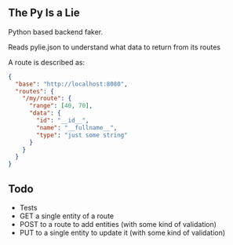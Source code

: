 ## The Py Is a Lie
Python based backend faker.

Reads pylie.json to understand what data to return from its routes

A route is described as:
```json
{
  "base": "http://localhost:8080",
  "routes": {
    "/my/route": {
      "range": [40, 70],
      "data": {
        "id": "__id__",
        "name": "__fullname__",
        "type": "just some string"
      }
    }
  }
}
```

## Todo
* Tests
* GET a single entity of a route
* POST to a route to add entities (with some kind of validation)
* PUT to a single entity to update it (with some kind of validation)
